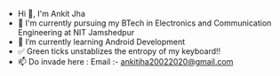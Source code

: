 - Hi 👋, I'm Ankit Jha
- 🏫 I'm currently pursuing my BTech in Electronics and Communication Engineering at NIT Jamshedpur
- 🌱 I’m currently learning Android Development
- ✅ Green ticks unstablizes the entropy of my keyboard!!
- 📫 Do invade here : Email :- ankitjha20022020@gmail.com

<!---
AnkitJha25/AnkitJha25 is a ✨ special ✨ repository because its `README.md` (this file) appears on your GitHub profile.
You can click the Preview link to take a look at your changes.
--->
